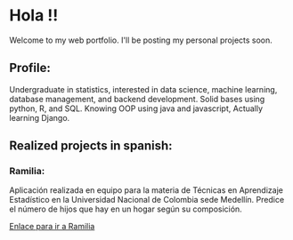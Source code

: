 # Hola !! 

Welcome to my web portfolio. I'll be posting my personal projects soon.

## Profile:

Undergraduate in statistics, interested in data science, machine learning, database management, and backend development. Solid bases using python, R, and SQL. Knowing OOP using java and javascript, Actually learning Django.

## Realized projects in spanish:

### Ramilia:

Aplicación realizada en equipo para la materia de Técnicas en Aprendizaje Estadístico en la Universidad Nacional de Colombia sede Medellín. Predice el número de hijos que hay en un hogar según su composición.

[Enlace para ir a Ramilia](https://isabelaunal.shinyapps.io/AppPredecirHijos/)

